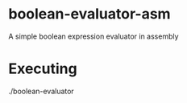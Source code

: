 # boolean-evaluator-asm
A simple boolean expression evaluator in assembly
# Executing
./boolean-evaluator

